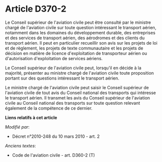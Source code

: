 # Article D370-2

Le Conseil supérieur de l'aviation civile peut être consulté par le ministre chargé de l'aviation civile sur toute question
intéressant le transport aérien, notamment dans les domaines du développement durable, des entreprises et des services de
transport aérien, des aérodromes et des clients du transport aérien. Il peut en particulier recueillir son avis sur les
projets de loi et de règlement, les projets de texte communautaire et les projets de décision en matière de licence
d'exploitation de transporteur aérien ou d'autorisation d'exploitation de services aériens. 

Le Conseil supérieur de l'aviation civile peut, lorsqu'il en décide à la majorité, présenter au ministre chargé de l'aviation
civile toute proposition portant sur des questions intéressant le transport aérien. 

Le ministre chargé de l'aviation civile peut saisir le Conseil supérieur de l'aviation civile de tout avis du Conseil
national des transports qui intéresse le transport aérien. Il transmet les avis du Conseil supérieur de l'aviation civile au
Conseil national des transports sur toute question relevant également de la compétence de ce dernier.

**Liens relatifs à cet article**

_Modifié par_:

  - Décret n°2010-248 du 10 mars 2010 - art. 2

_Anciens textes_:

  - Code de l'aviation civile - art. D360-2 (T)
